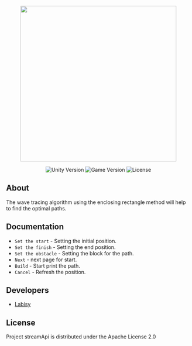 <p align="center">
      <img src="https://i.ibb.co/NmDnHvp/wave.png" width="426">
</p>

<p align="center">
   <img src="https://img.shields.io/badge/Version-JDK17-yellow" alt="Unity Version">
   <img src="https://img.shields.io/badge/Version-V1.0%20(Alpha)-brightgreen" alt="Game Version">
   <img src="https://img.shields.io/badge/License-Apache%20License%202.0-blue" alt="License">
</p>

## About

The wave tracing algorithm using the enclosing rectangle method will help to find the optimal paths.

## Documentation

- `Set the start` - Setting the initial position. 
- `Set the finish` - Setting the end position.
- `Set the obstacle` - Setting the block for the path.
- `Next` - next page for start.
- `Build` - Start print the path.
- `Cancel` - Refresh the position.

## Developers

- [Labisy](https://github.com/Labisy)

## License

Project streamApi is distributed under the Apache License 2.0
